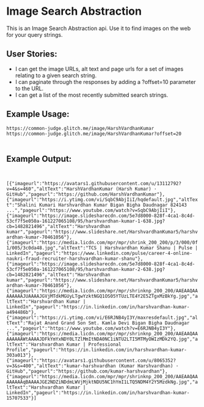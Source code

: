 <!DOCTYPE html>
<html>
  <head>
    <link href="https://fonts.googleapis.com/css?family=Lato" rel="stylesheet">
    <meta name="description" content="A cool thing made with Glitch">
    <meta charset="utf-8">
    <meta http-equiv="X-UA-Compatible" content="IE=edge">
    <meta name="viewport" content="width=device-width, initial-scale=1">
    <link rel="stylesheet" href="/style.css">
  </head>
  <body>
    <h1>
      Image Search Abstraction
    </h1>
    <div>
      <p>
        This is an Image Search Abstraction api. Use it to find images on the web for your query strings.
      </p>
    </div>
    <div>
      <h2>
        User Stories:
      </h2>
        <ul>
          <li>I can get the image URLs, alt text and page urls for a set of images relating to a given search string.</li>
          <li>I can paginate through the responses by adding a ?offset=10 parameter to the URL.</li>
          <li>I can get a list of the most recently submitted search strings.</li>
        </ul>
      <h2>
        Example Usage:
      </h2>
      <p>
        <code>https://common-judge.glitch.me/image/HarshVardhanKumar</code>
        <br>
        <code>https://common-judge.glitch.me/image/HarshVardhanKumar?offset=20</code>
        <br>
        <br>
      </p>
      <h2>
        Example Output:
      </h2>
      <p><code>
        [{"imageurl":"https://avatars1.githubusercontent.com/u/13112792?v=4&s=460","altText":"HarshVardhanKumar (Harsh Kumar) · GitHub","pageurl":"https://github.com/HarshVardhanKumar"},{"imageurl":"https://i.ytimg.com/vi/SqbC9AbjIiI/hqdefault.jpg","altText":"Shalini Kumari Harshvardhan Kumar Bigan Bigha Daudnagar 824143 ...","pageurl":"https://www.youtube.com/watch?v=SqbC9AbjIiI"},{"imageurl":"https://image.slidesharecdn.com/5e7d8000-828f-4ca1-8c4d-53cf7f5e050a-161227065108/95/harshvardhan-kumar-1-638.jpg?cb=1482821496","altText":"Harshvardhan kumar","pageurl":"https://www.slideshare.net/HarshvardhanKumar5/harshvardhan-kumar-70461056"},{"imageurl":"https://media.licdn.com/mpr/mpr/shrink_200_200/p/3/000/0f1/005/3c0da48.jpg","altText":"TCS | Harshvardhan Kumar Shanu | Pulse | LinkedIn","pageurl":"https://www.linkedin.com/pulse/career-4-online-naukri-fraud-recruiter-harshvardhan-kumar-shanu"},{"imageurl":"https://image.slidesharecdn.com/5e7d8000-828f-4ca1-8c4d-53cf7f5e050a-161227065108/95/harshvardhan-kumar-2-638.jpg?cb=1482821496","altText":"Harshvardhan kumar","pageurl":"https://www.slideshare.net/HarshvardhanKumar5/harshvardhan-kumar-70461056"},{"imageurl":"https://media.licdn.com/mpr/mpr/shrinknp_200_200/AAEAAQAAAAAAAAJUAAAAJGVjMTdkMGUyLTgwYzktNGQ1OS05YTUzLTE4Y2E5ZTgxMzBkYg.jpg","altText":"Harshvardhan Kumar | LinkedIn","pageurl":"https://in.linkedin.com/in/harshvardhan-kumar-a494486b"},{"imageurl":"https://i.ytimg.com/vi/E6RJNB4yI3Y/maxresdefault.jpg","altText":"Rajat Anand Grand Son Smt. Kamla Devi Bigan Bigha Daudnagar ...","pageurl":"https://www.youtube.com/watch?v=E6RJNB4yI3Y"},{"imageurl":"https://media.licdn.com/mpr/mpr/shrinknp_200_200/AAEAAQAAAAAAAAWtAAAAJDFkYmYxNDY0LTZlMmItNDA0NC1iNTU2LTI5MTMyOWIzMDk2YQ.jpg","altText":"Harshvardhan Kumar | Professional Profile","pageurl":"https://in.linkedin.com/in/harshvardhan-kumar-303a013"},{"imageurl":"https://avatars1.githubusercontent.com/u/8065352?v=3&s=400","altText":"kumar-harshvardhan (Kumar Harshvardhan) · GitHub","pageurl":"https://github.com/kumar-harshvardhan"},{"imageurl":"https://media.licdn.com/mpr/mpr/shrinknp_200_200/AAEAAQAAAAAAAAqBAAAAJGE2NDZiNDdmLWVjMjktNDU5NC1hYmI1LTQ5NDM4Y2Y5MzdkNg.jpg","altText":"Harshvardhan Kumar | LinkedIn","pageurl":"https://in.linkedin.com/in/harshvardhan-kumar-15707533"}]
        </code>
      </p>
    </div>
    <!-- Your web-app is https, so your scripts need to be too -->
    <script src="https://code.jquery.com/jquery-2.2.1.min.js"
            integrity="sha256-gvQgAFzTH6trSrAWoH1iPo9Xc96QxSZ3feW6kem+O00="
            crossorigin="anonymous"></script>
    <script src="/client.js"></script>

  </body>
</html>
